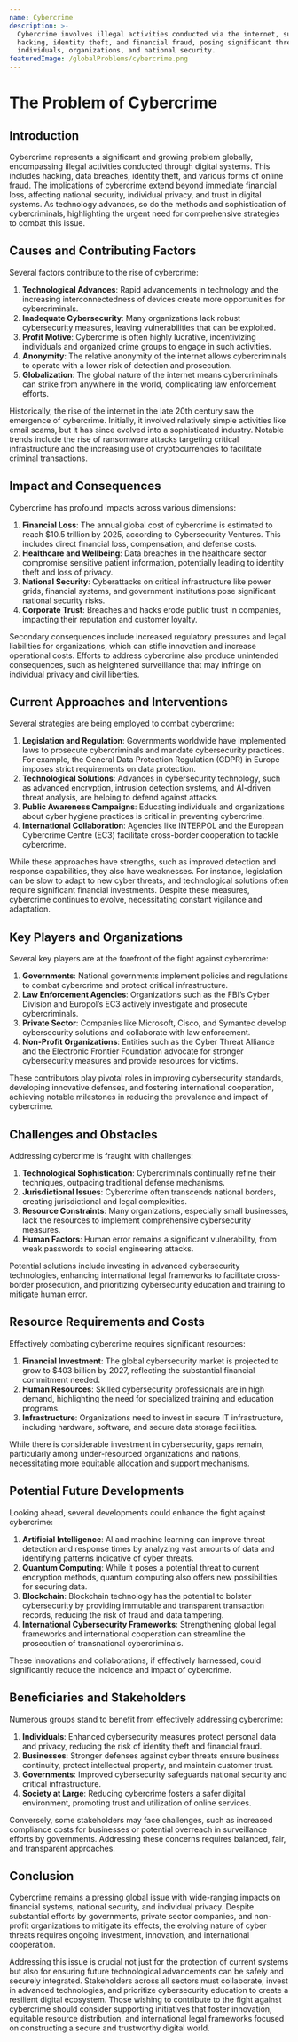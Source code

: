 ```yaml
---
name: Cybercrime
description: >-
  Cybercrime involves illegal activities conducted via the internet, such as
  hacking, identity theft, and financial fraud, posing significant threats to
  individuals, organizations, and national security.
featuredImage: /globalProblems/cybercrime.png
---
```

# The Problem of Cybercrime

## Introduction
Cybercrime represents a significant and growing problem globally, encompassing illegal activities conducted through digital systems. This includes hacking, data breaches, identity theft, and various forms of online fraud. The implications of cybercrime extend beyond immediate financial loss, affecting national security, individual privacy, and trust in digital systems. As technology advances, so do the methods and sophistication of cybercriminals, highlighting the urgent need for comprehensive strategies to combat this issue.

## Causes and Contributing Factors
Several factors contribute to the rise of cybercrime:

1. **Technological Advances**: Rapid advancements in technology and the increasing interconnectedness of devices create more opportunities for cybercriminals.
2. **Inadequate Cybersecurity**: Many organizations lack robust cybersecurity measures, leaving vulnerabilities that can be exploited.
3. **Profit Motive**: Cybercrime is often highly lucrative, incentivizing individuals and organized crime groups to engage in such activities.
4. **Anonymity**: The relative anonymity of the internet allows cybercriminals to operate with a lower risk of detection and prosecution.
5. **Globalization**: The global nature of the internet means cybercriminals can strike from anywhere in the world, complicating law enforcement efforts.

Historically, the rise of the internet in the late 20th century saw the emergence of cybercrime. Initially, it involved relatively simple activities like email scams, but it has since evolved into a sophisticated industry. Notable trends include the rise of ransomware attacks targeting critical infrastructure and the increasing use of cryptocurrencies to facilitate criminal transactions.

## Impact and Consequences
Cybercrime has profound impacts across various dimensions:

1. **Financial Loss**: The annual global cost of cybercrime is estimated to reach $10.5 trillion by 2025, according to Cybersecurity Ventures. This includes direct financial loss, compensation, and defense costs.
2. **Healthcare and Wellbeing**: Data breaches in the healthcare sector compromise sensitive patient information, potentially leading to identity theft and loss of privacy.
3. **National Security**: Cyberattacks on critical infrastructure like power grids, financial systems, and government institutions pose significant national security risks.
4. **Corporate Trust**: Breaches and hacks erode public trust in companies, impacting their reputation and customer loyalty.

Secondary consequences include increased regulatory pressures and legal liabilities for organizations, which can stifle innovation and increase operational costs. Efforts to address cybercrime also produce unintended consequences, such as heightened surveillance that may infringe on individual privacy and civil liberties.

## Current Approaches and Interventions
Several strategies are being employed to combat cybercrime:

1. **Legislation and Regulation**: Governments worldwide have implemented laws to prosecute cybercriminals and mandate cybersecurity practices. For example, the General Data Protection Regulation (GDPR) in Europe imposes strict requirements on data protection.
2. **Technological Solutions**: Advances in cybersecurity technology, such as advanced encryption, intrusion detection systems, and AI-driven threat analysis, are helping to defend against attacks.
3. **Public Awareness Campaigns**: Educating individuals and organizations about cyber hygiene practices is critical in preventing cybercrime.
4. **International Collaboration**: Agencies like INTERPOL and the European Cybercrime Centre (EC3) facilitate cross-border cooperation to tackle cybercrime.

While these approaches have strengths, such as improved detection and response capabilities, they also have weaknesses. For instance, legislation can be slow to adapt to new cyber threats, and technological solutions often require significant financial investments. Despite these measures, cybercrime continues to evolve, necessitating constant vigilance and adaptation.

## Key Players and Organizations
Several key players are at the forefront of the fight against cybercrime:

1. **Governments**: National governments implement policies and regulations to combat cybercrime and protect critical infrastructure.
2. **Law Enforcement Agencies**: Organizations such as the FBI’s Cyber Division and Europol’s EC3 actively investigate and prosecute cybercriminals.
3. **Private Sector**: Companies like Microsoft, Cisco, and Symantec develop cybersecurity solutions and collaborate with law enforcement.
4. **Non-Profit Organizations**: Entities such as the Cyber Threat Alliance and the Electronic Frontier Foundation advocate for stronger cybersecurity measures and provide resources for victims.

These contributors play pivotal roles in improving cybersecurity standards, developing innovative defenses, and fostering international cooperation, achieving notable milestones in reducing the prevalence and impact of cybercrime.

## Challenges and Obstacles
Addressing cybercrime is fraught with challenges:

1. **Technological Sophistication**: Cybercriminals continually refine their techniques, outpacing traditional defense mechanisms.
2. **Jurisdictional Issues**: Cybercrime often transcends national borders, creating jurisdictional and legal complexities.
3. **Resource Constraints**: Many organizations, especially small businesses, lack the resources to implement comprehensive cybersecurity measures.
4. **Human Factors**: Human error remains a significant vulnerability, from weak passwords to social engineering attacks.

Potential solutions include investing in advanced cybersecurity technologies, enhancing international legal frameworks to facilitate cross-border prosecution, and prioritizing cybersecurity education and training to mitigate human error.

## Resource Requirements and Costs
Effectively combating cybercrime requires significant resources:

1. **Financial Investment**: The global cybersecurity market is projected to grow to $403 billion by 2027, reflecting the substantial financial commitment needed.
2. **Human Resources**: Skilled cybersecurity professionals are in high demand, highlighting the need for specialized training and education programs.
3. **Infrastructure**: Organizations need to invest in secure IT infrastructure, including hardware, software, and secure data storage facilities.

While there is considerable investment in cybersecurity, gaps remain, particularly among under-resourced organizations and nations, necessitating more equitable allocation and support mechanisms.

## Potential Future Developments
Looking ahead, several developments could enhance the fight against cybercrime:

1. **Artificial Intelligence**: AI and machine learning can improve threat detection and response times by analyzing vast amounts of data and identifying patterns indicative of cyber threats.
2. **Quantum Computing**: While it poses a potential threat to current encryption methods, quantum computing also offers new possibilities for securing data.
3. **Blockchain**: Blockchain technology has the potential to bolster cybersecurity by providing immutable and transparent transaction records, reducing the risk of fraud and data tampering.
4. **International Cybersecurity Frameworks**: Strengthening global legal frameworks and international cooperation can streamline the prosecution of transnational cybercriminals.

These innovations and collaborations, if effectively harnessed, could significantly reduce the incidence and impact of cybercrime.

## Beneficiaries and Stakeholders
Numerous groups stand to benefit from effectively addressing cybercrime:

1. **Individuals**: Enhanced cybersecurity measures protect personal data and privacy, reducing the risk of identity theft and financial fraud.
2. **Businesses**: Stronger defenses against cyber threats ensure business continuity, protect intellectual property, and maintain customer trust.
3. **Governments**: Improved cybersecurity safeguards national security and critical infrastructure.
4. **Society at Large**: Reducing cybercrime fosters a safer digital environment, promoting trust and utilization of online services.

Conversely, some stakeholders may face challenges, such as increased compliance costs for businesses or potential overreach in surveillance efforts by governments. Addressing these concerns requires balanced, fair, and transparent approaches.

## Conclusion
Cybercrime remains a pressing global issue with wide-ranging impacts on financial systems, national security, and individual privacy. Despite substantial efforts by governments, private sector companies, and non-profit organizations to mitigate its effects, the evolving nature of cyber threats requires ongoing investment, innovation, and international cooperation. 

Addressing this issue is crucial not just for the protection of current systems but also for ensuring future technological advancements can be safely and securely integrated. Stakeholders across all sectors must collaborate, invest in advanced technologies, and prioritize cybersecurity education to create a resilient digital ecosystem. Those wishing to contribute to the fight against cybercrime should consider supporting initiatives that foster innovation, equitable resource distribution, and international legal frameworks focused on constructing a secure and trustworthy digital world.
